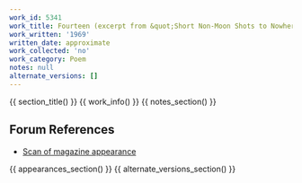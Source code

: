 ```yaml
---
work_id: 5341
work_title: Fourteen (excerpt from &quot;Short Non-Moon Shots to Nowhere&quot;)
work_written: '1969'
written_date: approximate
work_collected: 'no'
work_category: Poem
notes: null
alternate_versions: []
---
```


{{ section_title() }}
{{ work_info() }}
{{ notes_section() }}
## Forum References
- [Scan of magazine appearance](https://bukowskiforum.com/threads/jeopardy-vol-6-march-1970.11759/)

{{ appearances_section() }}
{{ alternate_versions_section() }}